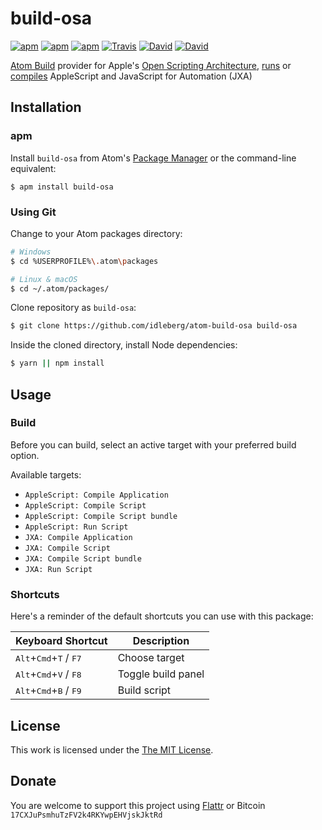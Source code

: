 # build-osa

[![apm](https://img.shields.io/apm/l/build-osa.svg?style=flat-square)](https://atom.io/packages/build-osa)
[![apm](https://img.shields.io/apm/v/build-osa.svg?style=flat-square)](https://atom.io/packages/build-osa)
[![apm](https://img.shields.io/apm/dm/build-osa.svg?style=flat-square)](https://atom.io/packages/build-osa)
[![Travis](https://img.shields.io/travis/idleberg/atom-build-osa.svg?style=flat-square)](https://travis-ci.org/idleberg/atom-build-osa)
[![David](https://img.shields.io/david/idleberg/atom-build-osa.svg?style=flat-square)](https://david-dm.org/idleberg/atom-build-osa)
[![David](https://img.shields.io/david/dev/idleberg/atom-build-osa.svg?style=flat-square)](https://david-dm.org/idleberg/atom-build-osa?type=dev)

[Atom Build](https://atombuild.github.io/) provider for Apple's [Open Scripting Architecture][osa], [runs][osascript] or [compiles][osacompile] AppleScript and JavaScript for Automation (JXA)

## Installation

### apm

Install `build-osa` from Atom's [Package Manager](http://flight-manual.atom.io/using-atom/sections/atom-packages/) or the command-line equivalent:

`$ apm install build-osa`

### Using Git

Change to your Atom packages directory:

```bash
# Windows
$ cd %USERPROFILE%\.atom\packages

# Linux & macOS
$ cd ~/.atom/packages/
```

Clone repository as `build-osa`:

```bash
$ git clone https://github.com/idleberg/atom-build-osa build-osa
```

Inside the cloned directory, install Node dependencies:

```bash
$ yarn || npm install
```

## Usage

### Build

Before you can build, select an active target with your preferred build option.

Available targets:

* `AppleScript: Compile Application`
* `AppleScript: Compile Script`
* `AppleScript: Compile Script bundle`
* `AppleScript: Run Script`
* `JXA: Compile Application`
* `JXA: Compile Script`
* `JXA: Compile Script bundle`
* `JXA: Run Script`

### Shortcuts

Here's a reminder of the default shortcuts you can use with this package:

| Keyboard Shortcut                                          | Description        |
|------------------------------------------------------------|--------------------|
| <kbd>Alt</kbd>+<kbd>Cmd</kbd>+<kbd>T</kbd> / <kbd>F7</kbd> | Choose target      |
| <kbd>Alt</kbd>+<kbd>Cmd</kbd>+<kbd>V</kbd> / <kbd>F8</kbd> | Toggle build panel |
| <kbd>Alt</kbd>+<kbd>Cmd</kbd>+<kbd>B</kbd> / <kbd>F9</kbd> | Build script       |

## License

This work is licensed under the [The MIT License](LICENSE.md).

## Donate

You are welcome to support this project using [Flattr](https://flattr.com/submit/auto?user_id=idleberg&url=https://github.com/idleberg/atom-build-osa) or Bitcoin `17CXJuPsmhuTzFV2k4RKYwpEHVjskJktRd`

[osa]: https://developer.apple.com/library/mac/documentation/AppleScript/Conceptual/AppleScriptX/Concepts/osa.html
[osascript]: https://developer.apple.com/library/mac/documentation/Darwin/Reference/ManPages/man1/osascript.1.html
[osacompile]: https://developer.apple.com/library/mac/documentation/Darwin/Reference/ManPages/man1/osacompile.1.html